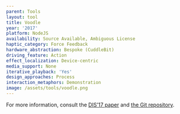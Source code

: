 ```yaml
---
parent: Tools
layout: tool
title: Voodle
year: '2017'
platform: NodeJS
availability: Source Available, Ambiguous License
haptic_category: Force Feedback
hardware_abstraction: Bespoke (CuddleBit)
driving_feature: Action
effect_localization: Device-centric
media_support: None
iterative_playback: 'Yes'
design_approaches: Process
interaction_metaphors: Demonstration
image: /assets/tools/voodle.png
---
```

For more information, consult the [DIS'17 paper](https://doi.org/10.1145/3064663.3064668)
and [the Git repository](https://github.com/ubcspin/Voodle).

